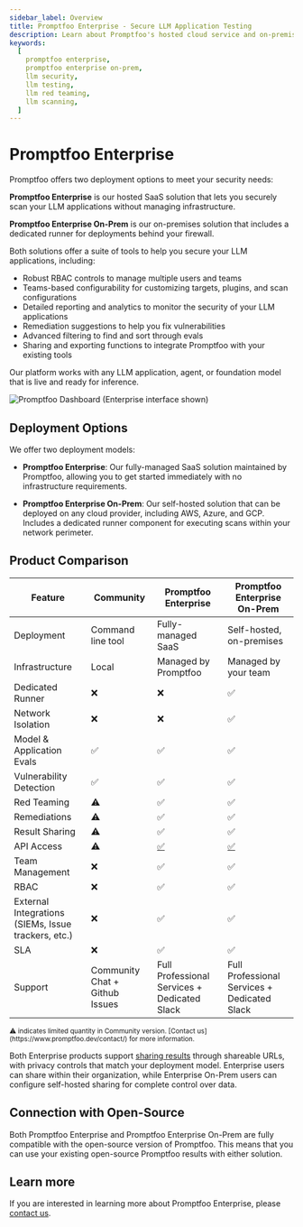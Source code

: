 ```yaml
---
sidebar_label: Overview
title: Promptfoo Enterprise - Secure LLM Application Testing
description: Learn about Promptfoo's hosted cloud service and on-premises solutions for LLM security testing
keywords:
  [
    promptfoo enterprise,
    promptfoo enterprise on-prem,
    llm security,
    llm testing,
    llm red teaming,
    llm scanning,
  ]
---
```


# Promptfoo Enterprise

Promptfoo offers two deployment options to meet your security needs:

**Promptfoo Enterprise** is our hosted SaaS solution that lets you securely scan your LLM applications without managing infrastructure.

**Promptfoo Enterprise On-Prem** is our on-premises solution that includes a dedicated runner for deployments behind your firewall.

Both solutions offer a suite of tools to help you secure your LLM applications, including:

- Robust RBAC controls to manage multiple users and teams
- Teams-based configurability for customizing targets, plugins, and scan configurations
- Detailed reporting and analytics to monitor the security of your LLM applications
- Remediation suggestions to help you fix vulnerabilities
- Advanced filtering to find and sort through evals
- Sharing and exporting functions to integrate Promptfoo with your existing tools

Our platform works with any LLM application, agent, or foundation model that is live and ready for inference.

![Promptfoo Dashboard (Enterprise interface shown)](/img/enterprise-docs/promptfoo-dashboard.png)

## Deployment Options

We offer two deployment models:

- **Promptfoo Enterprise**: Our fully-managed SaaS solution maintained by Promptfoo, allowing you to get started immediately with no infrastructure requirements.

- **Promptfoo Enterprise On-Prem**: Our self-hosted solution that can be deployed on any cloud provider, including AWS, Azure, and GCP. Includes a dedicated runner component for executing scans within your network perimeter.

## Product Comparison

| Feature                                             | Community                       | Promptfoo Enterprise                               | Promptfoo Enterprise On-Prem                       |
| --------------------------------------------------- | ------------------------------- | -------------------------------------------------- | -------------------------------------------------- |
| Deployment                                          | Command line tool               | Fully-managed SaaS                                 | Self-hosted, on-premises                           |
| Infrastructure                                      | Local                           | Managed by Promptfoo                               | Managed by your team                               |
| Dedicated Runner                                    | ❌                              | ❌                                                 | ✅                                                 |
| Network Isolation                                   | ❌                              | ❌                                                 | ✅                                                 |
| Model & Application Evals                           | ✅                              | ✅                                                 | ✅                                                 |
| Vulnerability Detection                             | ✅                              | ✅                                                 | ✅                                                 |
| Red Teaming                                         | <span title="Limited">⚠️</span> | ✅                                                 | ✅                                                 |
| Remediations                                        | <span title="Limited">⚠️</span> | ✅                                                 | ✅                                                 |
| Result Sharing                                      | <span title="Limited">⚠️</span> | ✅                                                 | ✅                                                 |
| API Access                                          | <span title="Limited">⚠️</span> | [✅](https://www.promptfoo.dev/docs/api-reference) | [✅](https://www.promptfoo.dev/docs/api-reference) |
| Team Management                                     | ❌                              | ✅                                                 | ✅                                                 |
| RBAC                                                | ❌                              | ✅                                                 | ✅                                                 |
| External Integrations (SIEMs, Issue trackers, etc.) | ❌                              | ✅                                                 | ✅                                                 |
| SLA                                                 | ❌                              | ✅                                                 | ✅                                                 |
| Support                                             | Community Chat + Github Issues  | Full Professional Services + Dedicated Slack       | Full Professional Services + Dedicated Slack       |

<p>
<small>⚠️ indicates limited quantity in Community version. [Contact us](https://www.promptfoo.dev/contact/) for more information.</small>
</p>

Both Enterprise products support [sharing results](/docs/usage/sharing) through shareable URLs, with privacy controls that match your deployment model. Enterprise users can share within their organization, while Enterprise On-Prem users can configure self-hosted sharing for complete control over data.

## Connection with Open-Source

Both Promptfoo Enterprise and Promptfoo Enterprise On-Prem are fully compatible with the open-source version of Promptfoo. This means that you can use your existing open-source Promptfoo results with either solution.

## Learn more

If you are interested in learning more about Promptfoo Enterprise, please [contact us](https://www.promptfoo.dev/contact/).
